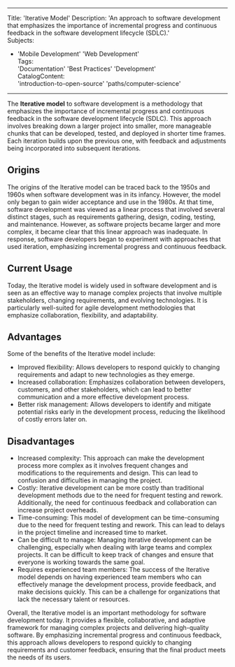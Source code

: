  ---
Title: 'Iterative Model'
Description: 'An approach to software development that emphasizes the importance of incremental progress and continuous feedback in the software development lifecycle (SDLC).'  
Subjects:  
 - 'Mobile Development'
'Web Development'  
 Tags:  
 'Documentation'
 'Best Practices'
 'Development'  
CatalogContent:  
'introduction-to-open-source'
'paths/computer-science'
---

The **Iterative model** to software development is a methodology that emphasizes the importance of incremental progress and continuous feedback in the software development lifecycle (SDLC). This approach involves breaking down a larger project into smaller, more manageable chunks that can be developed, tested, and deployed in shorter time frames. Each iteration builds upon the previous one, with feedback and adjustments being incorporated into subsequent iterations.

## Origins  

The origins of the Iterative model can be traced back to the 1950s and 1960s when software development was in its infancy. However, the model only began to gain wider acceptance and use in the 1980s. At that time, software development was viewed as a linear process that involved several distinct stages, such as requirements gathering, design, coding, testing, and maintenance. However, as software projects became larger and more complex, it became clear that this linear approach was inadequate. In response, software developers began to experiment with approaches that used iteration, emphasizing incremental progress and continuous feedback. 
  
## Current Usage  

Today, the Iterative model is widely used in software development and is seen as an effective way to manage complex projects that involve multiple stakeholders, changing requirements, and evolving technologies. It is particularly well-suited for agile development methodologies that emphasize collaboration, flexibility, and adaptability.
  
## Advantages  
  
Some of the benefits of the Iterative model include:

- Improved flexibility: Allows developers to respond quickly to changing requirements and adapt to new technologies as they emerge.
- Increased collaboration: Emphasizes collaboration between developers, customers, and other stakeholders, which can lead to better communication and a more effective development process.
- Better risk management: Allows developers to identify and mitigate potential risks early in the development process, reducing the likelihood of costly errors later on.
  
## Disadvantages
  
- Increased complexity: This approach can make the development process more complex as it involves frequent changes and modifications to the requirements and design. This can lead to confusion and difficulties in managing the project.
- Costly: Iterative development can be more costly than traditional development methods due to the need for frequent testing and rework. Additionally, the need for continuous feedback and collaboration can increase project overheads.
- Time-consuming: This model of development can be time-consuming due to the need for frequent testing and rework. This can lead to delays in the project timeline and increased time to market.
- Can be difficult to manage: Managing iterative development can be challenging, especially when dealing with large teams and complex projects. It can be difficult to keep track of changes and ensure that everyone is working towards the same goal.
- Requires experienced team members: The success of the Iterative model depends on having experienced team members who can effectively manage the development process, provide feedback, and make decisions quickly. This can be a challenge for organizations that lack the necessary talent or resources.

Overall, the Iterative model is an important methodology for software development today. It provides a flexible, collaborative, and adaptive framework for managing complex projects and delivering high-quality software. By emphasizing incremental progress and continuous feedback, this approach allows developers to respond quickly to changing requirements and customer feedback, ensuring that the final product meets the needs of its users.
